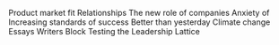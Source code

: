 Product market fit
Relationships
The new role of companies
Anxiety of Increasing standards of success
Better than yesterday
Climate change
Essays
Writers Block
Testing the Leadership Lattice